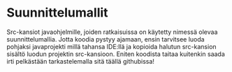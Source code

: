 # Suunnittelumallit
 
Src-kansiot javaohjelmille, joiden ratkaisuissa on käytetty nimessä olevaa suunnittelumallia. Jotta koodia pystyy ajamaan, ensin tarvitsee luoda pohjaksi javaprojekti millä tahansa IDE:llä ja kopioida halutun src-kansion sisältö luodun projektin src-kansioon. Eniten koodista taitaa kuitenkin saada irti pelkästään tarkastelemalla sitä täällä githubissa!
